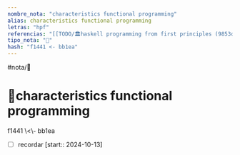 ```yaml
---
nombre_nota: "characteristics functional programming"
alias: characteristics functional programming
letras: "hpf"
referencias: "[[TODO/🏛️haskell programming from first principles (9853c).md]]"
tipo_nota: "📑"
hash: "f1441 <- bb1ea"
---
```


#nota/📑

# 📑characteristics functional programming
<div class="hash">f1441 \<\- bb1ea</div>

- [ ] recordar  [start:: 2024-10-13]
